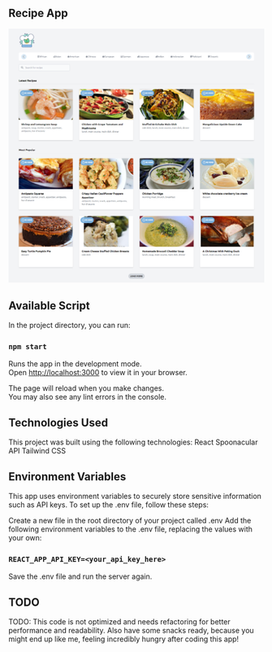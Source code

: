 ## Recipe App

[![My Recipe App Screenshot](./readme.png)](https://my-recipe-app-react.netlify.app/)

## Available Script

In the project directory, you can run:

### `npm start`

Runs the app in the development mode.\
Open [http://localhost:3000](http://localhost:3000) to view it in your browser.

The page will reload when you make changes.\
You may also see any lint errors in the console.

## Technologies Used

This project was built using the following technologies:
React
Spoonacular API
Tailwind CSS

## Environment Variables

This app uses environment variables to securely store sensitive information such as API keys. To set up the .env file, follow these steps:

Create a new file in the root directory of your project called .env
Add the following environment variables to the .env file, replacing the values with your own:

### `REACT_APP_API_KEY=<your_api_key_here>`

Save the .env file and run the server again.

## TODO

TODO: This code is not optimized and needs refactoring for better performance and readability.
Also have some snacks ready, because you might end up like me, feeling incredibly hungry after coding this app!

